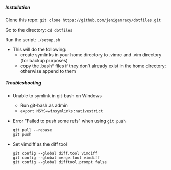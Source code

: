 ##### Installation

Clone this repo: `git clone https://github.com/jenigamracy/dotfiles.git`

Go to the directory: `cd dotfiles`

Run the script: `./setup.sh`
- This will do the following:
    - create symlinks in your home directory to .vimrc and .vim directory (for backup purposes)
    - copy the .bash\* files if they don't already exist in the home directory; otherwise append to them

##### Troubleshooting

- Unable to symlink in git-bash on Windows
    - Run git-bash as admin
    - `export MSYS=winsymlinks:nativestrict`

- Error "Failed to push some refs" when using `git push`
    ```
    git pull --rebase
    git push
    ```

- Set vimdiff as the diff tool
    ```
    git config --global diff.tool vimdiff
    git config --global merge.tool vimdiff
    git config --global difftool.prompt false
    ```

